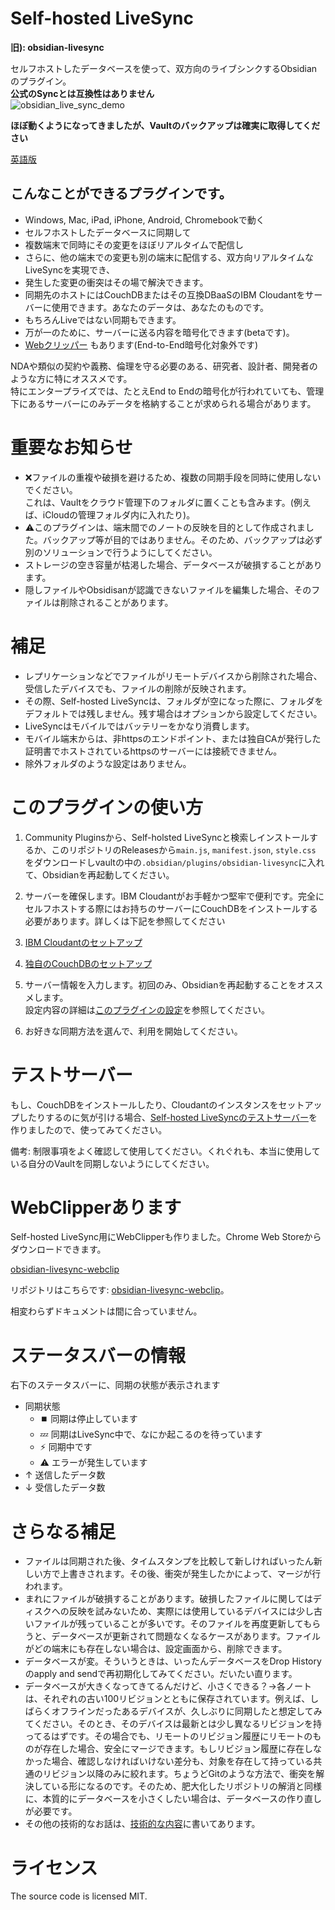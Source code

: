 # Self-hosted LiveSync

**旧): obsidian-livesync**

セルフホストしたデータベースを使って、双方向のライブシンクするObsidianのプラグイン。  
**公式のSyncとは互換性はありません**  
![obsidian_live_sync_demo](https://user-images.githubusercontent.com/45774780/137355323-f57a8b09-abf2-4501-836c-8cb7d2ff24a3.gif)

**ほぼ動くようになってきましたが、Vaultのバックアップは確実に取得してください**

[英語版](./README.md)

## こんなことができるプラグインです。
- Windows, Mac, iPad, iPhone, Android, Chromebookで動く
- セルフホストしたデータベースに同期して
- 複数端末で同時にその変更をほぼリアルタイムで配信し
- さらに、他の端末での変更も別の端末に配信する、双方向リアルタイムなLiveSyncを実現でき、
- 発生した変更の衝突はその場で解決できます。
- 同期先のホストにはCouchDBまたはその互換DBaaSのIBM Cloudantをサーバーに使用できます。あなたのデータは、あなたのものです。
- もちろんLiveではない同期もできます。
- 万が一のために、サーバーに送る内容を暗号化できます(betaです)。
-  [Webクリッパー](https://chrome.google.com/webstore/detail/obsidian-livesync-webclip/jfpaflmpckblieefkegjncjoceapakdf) もあります(End-to-End暗号化対象外です)

NDAや類似の契約や義務、倫理を守る必要のある、研究者、設計者、開発者のような方に特にオススメです。  
特にエンタープライズでは、たとえEnd to Endの暗号化が行われていても、管理下にあるサーバーにのみデータを格納することが求められる場合があります。  

# 重要なお知らせ

- ❌ファイルの重複や破損を避けるため、複数の同期手段を同時に使用しないでください。  
これは、Vaultをクラウド管理下のフォルダに置くことも含みます。(例えば、iCloudの管理フォルダ内に入れたり)。  
- ⚠️このプラグインは、端末間でのノートの反映を目的として作成されました。バックアップ等が目的ではありません。そのため、バックアップは必ず別のソリューションで行うようにしてください。
- ストレージの空き容量が枯渇した場合、データベースが破損することがあります。
- 隠しファイルやObsidisanが認識できないファイルを編集した場合、そのファイルは削除されることがあります。


# 補足

- レプリケーションなどでファイルがリモートデバイスから削除された場合、受信したデバイスでも、ファイルの削除が反映されます。
- その際、Self-hosted LiveSyncは、フォルダが空になった際に、フォルダをデフォルトでは残しません。残す場合はオプションから設定してください。
-  LiveSyncはモバイルではバッテリーをかなり消費します。
- モバイル端末からは、非httpsのエンドポイント、または独自CAが発行した証明書でホストされているhttpsのサーバーには接続できません。
- 除外フォルダのような設定はありません。


# このプラグインの使い方

1. Community Pluginsから、Self-holsted LiveSyncと検索しインストールするか、このリポジトリのReleasesから`main.js`, `manifest.json`, `style.css` をダウンロードしvaultの中の`.obsidian/plugins/obsidian-livesync`に入れて、Obsidianを再起動してください。
2. サーバーを確保します。IBM Cloudantがお手軽かつ堅牢で便利です。完全にセルフホストする際にはお持ちのサーバーにCouchDBをインストールする必要があります。詳しくは下記を参照してください
  1. [IBM Cloudantのセットアップ](docs/setup_cloudant_ja.md)
  2. [独自のCouchDBのセットアップ](docs/setup_own_server_ja.md)
3. サーバー情報を入力します。初回のみ、Obsidianを再起動することをオススメします。  
設定内容の詳細は[このプラグインの設定](docs/settings_ja.md)を参照してください。

4. お好きな同期方法を選んで、利用を開始してください。

# テストサーバー

もし、CouchDBをインストールしたり、Cloudantのインスタンスをセットアップしたりするのに気が引ける場合、[Self-hosted LiveSyncのテストサーバー](https://olstaste.vrtmrz.net/)を作りましたので、使ってみてください。

備考: 制限事項をよく確認して使用してください。くれぐれも、本当に使用している自分のVaultを同期しないようにしてください。

# WebClipperあります
Self-hosted LiveSync用にWebClipperも作りました。Chrome Web Storeからダウンロードできます。

[obsidian-livesync-webclip](https://chrome.google.com/webstore/detail/obsidian-livesync-webclip/jfpaflmpckblieefkegjncjoceapakdf)

リポジトリはこちらです: [obsidian-livesync-webclip](https://github.com/vrtmrz/obsidian-livesync-webclip)。

相変わらずドキュメントは間に合っていません。

# ステータスバーの情報
右下のステータスバーに、同期の状態が表示されます

- 同期状態
  - ⏹️ 同期は停止しています
  - 💤 同期はLiveSync中で、なにか起こるのを待っています
  - ⚡️ 同期中です
  - ⚠ エラーが発生しています
- ↑ 送信したデータ数
- ↓ 受信したデータ数

# さらなる補足
- ファイルは同期された後、タイムスタンプを比較して新しければいったん新しい方で上書きされます。その後、衝突が発生したかによって、マージが行われます。
- まれにファイルが破損することがあります。破損したファイルに関してはディスクへの反映を試みないため、実際には使用しているデバイスには少し古いファイルが残っていることが多いです。そのファイルを再度更新してもらうと、データベースが更新されて問題なくなるケースがあります。ファイルがどの端末にも存在しない場合は、設定画面から、削除できます。
- データベースが変。そういうときは、いったんデータベースをDrop Historyのapply and sendで再初期化してみてください。だいたい直ります。
- データベースが大きくなってきてるんだけど、小さくできる？→各ノートは、それぞれの古い100リビジョンとともに保存されています。例えば、しばらくオフラインだったあるデバイスが、久しぶりに同期したと想定してみてください。そのとき、そのデバイスは最新とは少し異なるリビジョンを持ってるはずです。その場合でも、リモートのリビジョン履歴にリモートのものが存在した場合、安全にマージできます。もしリビジョン履歴に存在しなかった場合、確認しなければいけない差分も、対象を存在して持っている共通のリビジョン以降のみに絞れます。ちょうどGitのような方法で、衝突を解決している形になるのです。そのため、肥大化したリポジトリの解消と同様に、本質的にデータベースを小さくしたい場合は、データベースの作り直しが必要です。
- その他の技術的なお話は、[技術的な内容](docs/tech_info_ja.md)に書いてあります。


# ライセンス

The source code is licensed MIT.
 